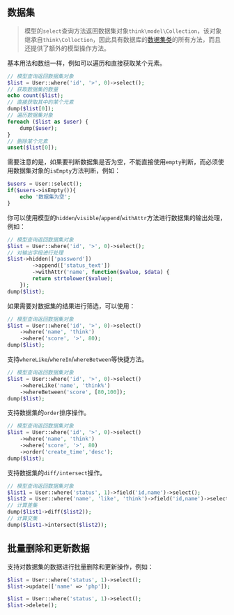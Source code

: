 ## 数据集

> 模型的`select`查询方法返回数据集对象`think\model\Collection`，该对象继承自`think\Collection`，因此具有数据库的[数据集类](https://www.kancloud.cn/manual/thinkphp6_0/1037576)的所有方法，而且还提供了额外的模型操作方法。

基本用法和数组一样，例如可以遍历和直接获取某个元素。

```php
// 模型查询返回数据集对象
$list = User::where('id', '>', 0)->select();
// 获取数据集的数量
echo count($list);
// 直接获取其中的某个元素
dump($list[0]);
// 遍历数据集对象
foreach ($list as $user) {
    dump($user);
}
// 删除某个元素
unset($list[0]);
```

需要注意的是，如果要判断数据集是否为空，不能直接使用`empty`判断，而必须使用数据集对象的`isEmpty`方法判断，例如：

```php
$users = User::select();
if($users->isEmpty()){
    echo '数据集为空';
}
```

你可以使用模型的`hidden`/`visible`/`append`/`withAttr`方法进行数据集的输出处理，例如：

```php
// 模型查询返回数据集对象
$list = User::where('id', '>', 0)->select();
// 对输出字段进行处理
$list->hidden(['password']) 
        ->append(['status_text'])
        ->withAttr('name', function($value, $data) {
        return strtolower($value);
    });
dump($list);
```

如果需要对数据集的结果进行筛选，可以使用：

```php
// 模型查询返回数据集对象
$list = User::where('id', '>', 0)->select()
    ->where('name', 'think')
    ->where('score', '>', 80);
dump($list);
```

支持`whereLike`/`whereIn`/`whereBetween`等快捷方法。

```php
// 模型查询返回数据集对象
$list = User::where('id', '>', 0)->select()
    ->whereLike('name', 'think%')
    ->whereBetween('score', [80,100]);
dump($list);
```

支持数据集的`order`排序操作。

```php
// 模型查询返回数据集对象
$list = User::where('id', '>', 0)->select()
    ->where('name', 'think')
    ->where('score', '>', 80)
    ->order('create_time','desc');
dump($list);
```

支持数据集的`diff/intersect`操作。

```php
// 模型查询返回数据集对象
$list1 = User::where('status', 1)->field('id,name')->select();
$list2 = User::where('name', 'like', 'think')->field('id,name')->select();
// 计算差集
dump($list1->diff($list2));
// 计算交集
dump($list1->intersect($list2));
```

## 批量删除和更新数据

支持对数据集的数据进行批量删除和更新操作，例如：

```php
$list = User::where('status', 1)->select();
$list->update(['name' => 'php']);

$list = User::where('status', 1)->select();
$list->delete();
```



